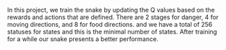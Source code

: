 In this project, we train the snake by updating the Q values based on the rewards and actions that are defined.
There are 2 stages for danger, 4 for moving directions, and 8 for food directions.
and we have a total of 256 statuses for states and this is the minimal number of states.
After training for a while our snake presents a better performance.
